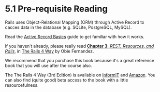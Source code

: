 # 5.1 Pre-requisite Reading

Rails uses Object-Relational Mapping (ORM) through Active Record to cacces data in the database (e.g. SQLite, PostgreSQL, MySQL).

Read the [Active Record Basics](http://guides.rubyonrails.org/active_record_basics.html) guide to get familiar with how it works.

If you haven't already, please really read [**Chapter 3**, *REST, Resources, and Rails*](http://assets.codefellows.org/tr4w_chapter_3.pdf), in <u>The Rails 4 Way</u> by Obie Fernandez.

We recommend that you purchase this book because it's a great reference book that you will use after the course also.

The The Rails 4 Way (3rd Edition) is available on [InformIT](http://www.informit.com/store/rails-4-way-9780321944276) and [Amazon](http://www.amazon.com/gp/product/0321944275/ref=as_li_tl?ie=UTF8&camp=1789&creative=390957&creativeASIN=0321944275&linkCode=as2&tag=codrai-20&linkId=MTW5LINTXI4B27NO). You can also find (quite good) beta access to the book with a little resourcefulness.

